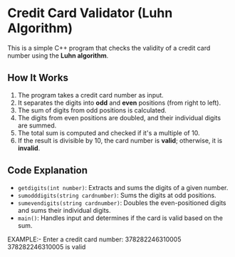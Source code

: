 # Credit Card Validator (Luhn Algorithm)

This is a simple C++ program that checks the validity of a credit card number using the **Luhn algorithm**.

## How It Works
1. The program takes a credit card number as input.
2. It separates the digits into **odd** and **even** positions (from right to left).
3. The sum of digits from odd positions is calculated.
4. The digits from even positions are doubled, and their individual digits are summed.
5. The total sum is computed and checked if it's a multiple of 10.
6. If the result is divisible by 10, the card number is **valid**; otherwise, it is **invalid**.

## Code Explanation
- `getdigits(int number)`: Extracts and sums the digits of a given number.
- `sumodddigits(string cardnumber)`: Sums the digits at odd positions.
- `sumevendigits(string cardnumber)`: Doubles the even-positioned digits and sums their individual digits.
- `main()`: Handles input and determines if the card is valid based on the sum.

EXAMPLE:-
Enter a credit card number: 378282246310005
378282246310005 is valid
